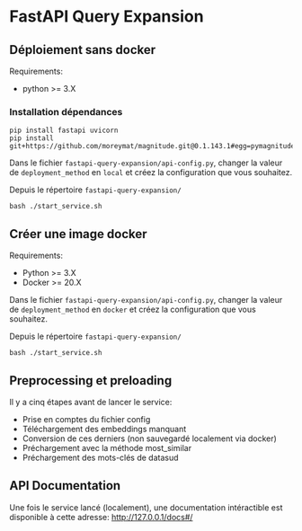 # FastAPI Query Expansion

## Déploiement sans docker

Requirements: 
- python >= 3.X

### Installation dépendances

```
pip install fastapi uvicorn
pip install git+https://github.com/moreymat/magnitude.git@0.1.143.1#egg=pymagnitude
```

Dans le fichier `fastapi-query-expansion/api-config.py`, changer la valeur de `deployment_method` en `local` et créez la configuration que vous souhaitez.

Depuis le répertoire `fastapi-query-expansion/`

```
bash ./start_service.sh
```

## Créer une image docker

Requirements:
- Python >= 3.X
- Docker >= 20.X

Dans le fichier `fastapi-query-expansion/api-config.py`, changer la valeur de `deployment_method` en `docker` et créez la configuration que vous souhaitez.

Depuis le répertoire `fastapi-query-expansion/`

```
bash ./start_service.sh
```


## Preprocessing et preloading

Il y a cinq étapes avant de lancer le service:

- Prise en comptes du fichier config
- Téléchargement des embeddings manquant
- Conversion de ces derniers    (non sauvegardé localement via docker)
- Préchargement avec la méthode most_similar 
- Préchargement des mots-clés de datasud 

## API Documentation

Une fois le service lancé (localement), une documentation intéractible est disponible à cette adresse: http://127.0.0.1/docs#/
